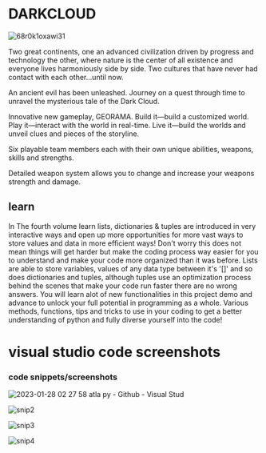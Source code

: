 # DARKCLOUD

![68r0k1oxawi31](https://user-images.githubusercontent.com/87259615/210156439-7b90c024-6d42-4b9b-ab5a-458f3119ee25.png)

Two great continents, one an advanced civilization driven by progress and technology the other, where nature is the center of all existence and everyone lives harmoniously side by side. Two cultures that have never had contact with each other…until now.

An ancient evil has been unleashed. Journey on a quest through time to unravel the mysterious tale of the Dark Cloud.

Innovative new gameplay, GEORAMA. Build it—build a customized world. Play it—interact with the world in real-time. Live it—build the worlds and unveil clues and pieces of the storyline.

Six playable team members each with their own unique abilities, weapons, skills and strengths.

Detailed weapon system allows you to change and increase your weapons strength and damage.

## learn

In The fourth volume learn lists, dictionaries & tuples are introduced in very interactive ways and open up more opportunities for more vast ways to store values and data in more efficient ways! Don't worry this does not mean things will get harder but make the coding process way easier for you to understand and make your code more organized than it was before. Lists are able to store variables, values of any data type between it's '[]' and so does dictionaries and tuples, although tuples use an optimization process behind the scenes that make your code run faster there are no wrong answers. You will learn alot of new functionalities in this project demo and advance to unlock your full potential in programming as a whole. Various methods, functions, tips and tricks to use in your coding to get a better understanding of python and fully diverse yourself into the code!
# visual studio code screenshots


### code snippets/screenshots

![2023-01-28 02 27 58 atla py - Github - Visual Stud](https://user-images.githubusercontent.com/87259615/215253389-8b10c419-263b-49ca-89ad-819c6b324ce3.png)

![snip2](https://user-images.githubusercontent.com/87259615/215253402-2d8e3f72-e39e-4093-a760-f0539c5995ae.png)

![snip3](https://user-images.githubusercontent.com/87259615/215253405-60155406-6022-4b96-8799-ddcae2bf73f5.png)

![snip4](https://user-images.githubusercontent.com/87259615/215253409-1cf2437d-6545-4681-bbe0-0920bd6e73e8.png)
